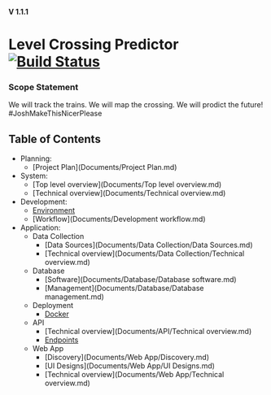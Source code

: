 **V 1.1.1**
# Level Crossing Predictor [![Build Status](https://magnum.travis-ci.com/joshbalfour/final-year-project.svg?token=3SrbFjsXZ6b1nrKwyzse&branch=master)](https://magnum.travis-ci.com/joshbalfour/final-year-project) 

### Scope Statement
We will track the trains. We will map the crossing. We will prodict the future!
\#JoshMakeThisNicerPlease

## Table of Contents
* Planning:
	* [Project Plan](Documents/Project Plan.md)
* System:
	* [Top level overview](Documents/Top level overview.md)
	* [Technical overview](Documents/Technical overview.md)
* Development:
	* [Environment](Documents/environment.md)
	* [Workflow](Documents/Development workflow.md)
* Application:
	* Data Collection
		* [Data Sources](Documents/Data Collection/Data Sources.md)
		* [Technical overview](Documents/Data Collection/Technical overview.md)
	* Database
		* [Software](Documents/Database/Database software.md)
		* [Management](Documents/Database/Database management.md)
	* Deployment
		* [Docker](Documents/Deployment/Docker.md)
	* API
		* [Technical overview](Documents/API/Technical overview.md)
		* [Endpoints](Documents/API/Endpoints.md)
	* Web App
		* [Discovery](Documents/Web App/Discovery.md)
		* [UI Designs](Documents/Web App/UI Designs.md)
		* [Technical overview](Documents/Web App/Technical overview.md)
